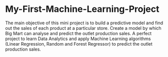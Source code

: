 # My-First-Machine-Learning-Project
The main objective of this mini project is to build a predictive model and find out the sales of each product at a particular store. Create a model by which Big Mart can analyse and predict the outlet production sales. A perfect project to learn Data Analytics and apply Machine Learning algorithms (Linear Regression, Random and Forest Regressor) to predict the outlet production sales.

